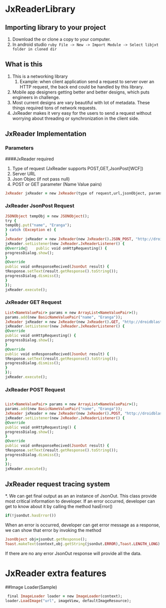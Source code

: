 # JxReaderLibrary
## Importing library to your project
 1. Download the or clone a copy to your computer.
 2. In android studio 
   ```ruby File -> New -> Import Module -> Select libjxt folder in cloned dir ```

## What is this 
1. This is a networking library
   1. Example:  when client application send a request to server over an HTTP request, the back  end could be handled by this library.
2. Mobile app designers getting better and  better designs,  which puts engineers in challenge.  
3. Most current designs are vary beautiful  with lot of metadata. These things required tons of network requests. 
4. JxReader makes  it  very easy for  the users to send a request without worrying about threading  or synchronization  in the client side. 
 
  
## JxReader Implementation 
### Parameters  
####JxReader  required 
1. Type  of request (JxReader  supports POST,GET,JsonPost[WCF])   
2. Server  URL 
3. Json Objec (if  not pass null)
4. POST  or GET parameter (Name Value pairs) 

```ruby
JxReader jxReader = new JxReader(type of request,url,jsonObject, params);
```

### JxReader JsonPost Request

```ruby
JSONObject tempObj = new JSONObject();
try {
tempObj.put("name", "Eranga");
} catch (Exception e) {
}
JxReader jxReader = new JxReader(new JxReader().JSON_POST, "http://droidblaster.net/jxreader/jsonPost.php", tempObj, null);
jxReader.setListener(new JxReader.JxReaderListener() {
@Override    public void onHttpRequesting() {
progressDialog.show();
}
@Override
public void onResponseRecived(JsonOut result) {
tResponse.setText(result.getResponse().toString());
progressDialog.dismiss();
}
});
jxReader.execute();
```

### JxReader GET Request 

```ruby
List<NameValuePair> params = new ArrayList<NameValuePair>();
params.add(new BasicNameValuePair("name", "Eranga"));
JxReader jxReader = new JxReader(new JxReader().GET, "http://droidblaster.net/jxreader/get.php", null, params);
jxReader.setListener(new JxReader.JxReaderListener() {
@Override
public void onHttpRequesting() {
progressDialog.show();
}
@Override
public void onResponseRecived(JsonOut result) {
tResponse.setText(result.getResponse().toString());
progressDialog.dismiss();
}
});
jxReader.execute();
```

### JxReader POST Request 

```ruby

List<NameValuePair> params = new ArrayList<NameValuePair>();
params.add(new BasicNameValuePair("name", "Eranga"));
JxReader jxReader = new JxReader(new JxReader().POST, "http://droidblaster.net/jxreader/post.php", null, params);
jxReader.setListener(new JxReader.JxReaderListener() {
@Override
public void onHttpRequesting() {
progressDialog.show();
}
@Override
public void onResponseRecived(JsonOut result) {
tResponse.setText(result.getResponse().toString());
progressDialog.dismiss();
}
});
jxReader.execute();

```

## JxReader request tracing system

*. We can get final output as an an instance of JsonOut. This class provide most critical information to developer. 
If an error occurred, developer can get to know about it by calling the method hasError()

```ruby
if(!jsonOut.hasError())
```

When an error is occurred, developer can get error message as a response, we can  show that error by invoking the method

```ruby
JsonObject obj=jsonOut.getResponse();
Toast.makeText(context,obj.getString(jsonOut.ERROR),Toast.LENGTH_LONG).show();
```

If there are no any error JsonOut response will provide all the data. 

# JxReader extra features
##Image Loader(Sample)

```ruby
 final ImageLoader loader = new ImageLoader(context);
loader.LoadImage("url", imageView, defaultImageResource);
```



